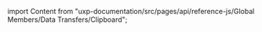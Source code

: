 
import Content from "uxp-documentation/src/pages/api/reference-js/Global Members/Data Transfers/Clipboard";

<Content query="product=xd"/>
